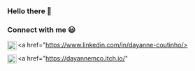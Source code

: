 ### Hello there 👋

<!--
I'm Dayanne Coutinho! 
- <i>Currently:</i> MS CS Student at Federal University of Pernambuco. My research is about the LGBTQIA+ participation on Game Jams.

### 📫 How to reach me:
<a href="mailto:dayannemco@gmail.com">![dayannemco@gmail.com](https://img.shields.io/badge/Gmail-D14836?style=for-the-badge&logo=gmail&logoColor=white)</a> <a href="https://www.linkedin.com/in/dayanne-coutinho/">![LinkedIn](https://img.shields.io/badge/LinkedIn-0077B5?style=for-the-badge&logo=linkedin&logoColor=white)</a> <a href="https://dayannemco.itch.io/">![Itch.io](https://camo.githubusercontent.com/508009245f9c67ffe95806d79e6ddc0ed437ff92095ae52fe23101da0c1778fa/687474703a2f2f7374617469632e74756d626c722e636f6d2f39636565383438316165633066623531396437346432303961626462313735302f37637635617a6b2f684a486d76763170382f74756d626c725f7374617469635f69746368696f2d626c61636b2e706e67)</a>
-->


### Connect with me :smiley:
<a href="https://www.linkedin.com/in/dayanne-coutinho/>
  <img align="left" alt="LinkedIn" width="21px" src="https://img.shields.io/badge/Gmail-D14836?style=for-the-badge&logo=gmail&logoColor=white" />
</a>
                                                                                                                                              
<a href="https://dayannemco.itch.io/"
  <img align="left" alt="LinkedIn" width="21px" src="https://camo.githubusercontent.com/508009245f9c67ffe95806d79e6ddc0ed437ff92095ae52fe23101da0c1778fa/687474703a2f2f7374617469632e74756d626c722e636f6d2f39636565383438316165633066623531396437346432303961626462313735302f37637635617a6b2f684a486d76763170382f74756d626c725f7374617469635f69746368696f2d626c61636b2e706e67" />
</a>
